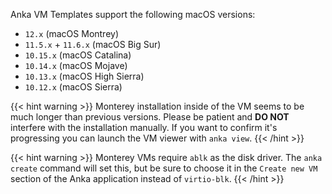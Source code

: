 Anka VM Templates support the following macOS versions:

- `12.x` (macOS Montrey)
- `11.5.x` + `11.6.x` (macOS Big Sur)
- `10.15.x` (macOS Catalina)
- `10.14.x` (macOS Mojave)
- `10.13.x` (macOS High Sierra)
- `10.12.x` (macOS Sierra)

{{< hint warning >}}
Monterey installation inside of the VM seems to be much longer than previous versions. Please be patient and **DO NOT** interfere with the installation manually. If you want to confirm it's progressing you can launch the VM viewer with `anka view`.
{{< /hint >}}

{{< hint warning >}}
Monterey VMs require `ablk` as the disk driver. The `anka create` command will set this, but be sure to choose it in the `Create new VM` section of the Anka application instead of `virtio-blk`.
{{< /hint >}}